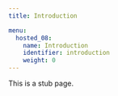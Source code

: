 ```yaml
---
title: Introduction

menu:
  hosted_08:
    name: Introduction
    identifier: introduction
    weight: 0
---
```


This is a stub page.
